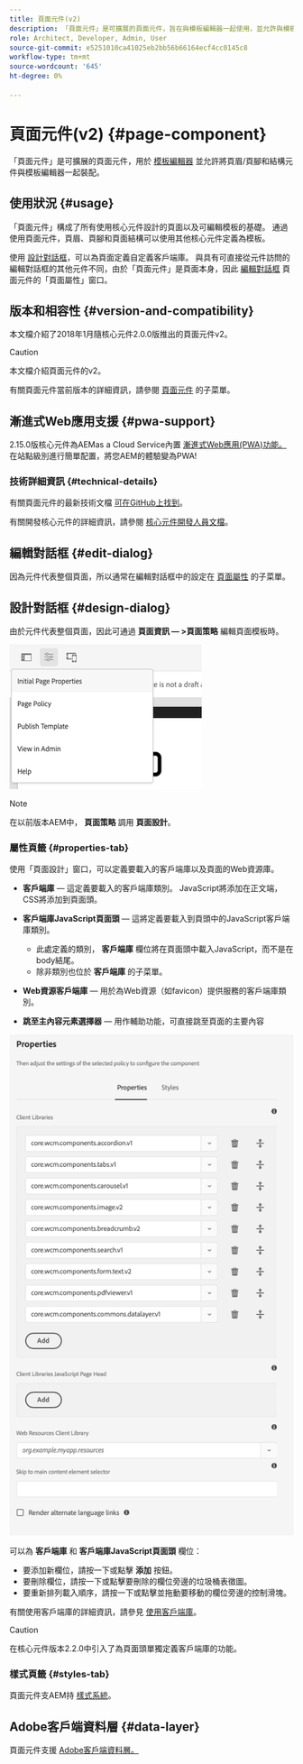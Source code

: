 ```yaml
---
title: 頁面元件(v2)
description: 「頁面元件」是可擴展的頁面元件，旨在與模板編輯器一起使用，並允許與模板編輯器一起裝配頁眉/頁腳和結構元件。
role: Architect, Developer, Admin, User
source-git-commit: e5251010ca41025eb2bb56b66164ecf4cc0145c8
workflow-type: tm+mt
source-wordcount: '645'
ht-degree: 0%

---
```



# 頁面元件(v2) {#page-component}

「頁面元件」是可擴展的頁面元件，用於 [模板編輯器](https://experienceleague.adobe.com/docs/experience-manager-cloud-service/sites/authoring/features/templates.html) 並允許將頁眉/頁腳和結構元件與模板編輯器一起裝配。

## 使用狀況 {#usage}

「頁面元件」構成了所有使用核心元件設計的頁面以及可編輯模板的基礎。 通過使用頁面元件，頁眉、頁腳和頁面結構可以使用其他核心元件定義為模板。

使用 [設計對話框](#design-dialog)，可以為頁面定義自定義客戶端庫。 與具有可直接從元件訪問的編輯對話框的其他元件不同，由於「頁面元件」是頁面本身，因此 [編輯對話框](#edit-dialog) 頁面元件的「頁面屬性」窗口。

## 版本和相容性 {#version-and-compatibility}

本文檔介紹了2018年1月隨核心元件2.0.0版推出的頁面元件v2。

>[!CAUTION]
>
>本文檔介紹頁面元件的v2。
>
>有關頁面元件當前版本的詳細資訊，請參閱 [頁面元件](/help/components/page.md) 的子菜單。

## 漸進式Web應用支援 {#pwa-support}

2.15.0版核心元件為AEMas a Cloud Service內置 [漸進式Web應用(PWA)功能。](https://experienceleague.adobe.com/docs/experience-manager-cloud-service/sites/authoring/features/enable-pwa.html) 在站點級別進行簡單配置，將您AEM的體驗變為PWA!

### 技術詳細資訊 {#technical-details}

有關頁面元件的最新技術文檔 [可在GitHub上找到](https://adobe.com/go/aem_cmp_tech_page_v2)。

有關開發核心元件的詳細資訊，請參閱 [核心元件開發人員文檔](/help/developing/overview.md)。

## 編輯對話框 {#edit-dialog}

因為元件代表整個頁面，所以通常在編輯對話框中的設定在 [頁面屬性](https://experienceleague.adobe.com/docs/experience-manager-cloud-service/sites/authoring/fundamentals/page-properties.html) 的子菜單。

## 設計對話框 {#design-dialog}

由於元件代表整個頁面，因此可通過 **頁面資訊 — >頁面策略** 編輯頁面模板時。

![頁面原則](/help/assets/page-policy.png)

>[!NOTE]
>
>在以前版本AEM中， **頁面策略** 調用 **頁面設計**。

### 屬性頁籤 {#properties-tab}

使用「頁面設計」窗口，可以定義要載入的客戶端庫以及頁面的Web資源庫。

* **客戶端庫**  — 這定義要載入的客戶端庫類別。 JavaScript將添加在正文端，CSS將添加到頁面頭。
* **客戶端庫JavaScript頁面頭**  — 這將定義要載入到頁頭中的JavaScript客戶端庫類別。
   * 此處定義的類別， **客戶端庫** 欄位將在頁面頭中載入JavaScript，而不是在body結尾。
   * 除非類別也位於 **客戶端庫** 的子菜單。

* **Web資源客戶端庫**  — 用於為Web資源（如favicon）提供服務的客戶端庫類別。

* **跳至主內容元素選擇器**  — 用作輔助功能，可直接跳至頁面的主要內容

![「頁面元件設計」對話框](/help/assets/page-design.png)

可以為 **客戶端庫** 和 **客戶端庫JavaScript頁面頭** 欄位：

* 要添加新欄位，請按一下或點擊 **添加** 按鈕。
* 要刪除欄位，請按一下或點擊要刪除的欄位旁邊的垃圾桶表徵圖。
* 要重新排列載入順序，請按一下或點擊並拖動要移動的欄位旁邊的控制滑塊。

有關使用客戶端庫的詳細資訊，請參見 [使用客戶端庫](https://helpx.adobe.com/experience-manager/6-5/sites/developing/using/clientlibs.html)。

>[!CAUTION]
>
>在核心元件版本2.2.0中引入了為頁面頭單獨定義客戶端庫的功能。

### 樣式頁籤 {#styles-tab}

頁面元件支AEM持 [樣式系統](/help/get-started/authoring.md#component-styling)。

## Adobe客戶端資料層 {#data-layer}

頁面元件支援 [Adobe客戶端資料層。](/help/developing/data-layer/overview.md)
